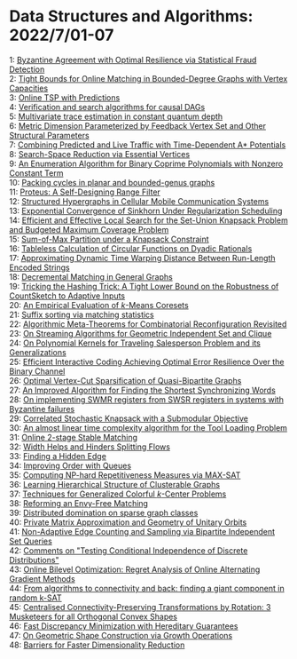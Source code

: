 # Data Structures and Algorithms: 2022/7/01-07  
1: [Byzantine Agreement with Optimal Resilience via Statistical Fraud  Detection](https://doi.org/10.48550/arXiv.2206.15335)  
2: [Tight Bounds for Online Matching in Bounded-Degree Graphs with Vertex  Capacities](https://doi.org/10.48550/arXiv.2206.15336)  
3: [Online TSP with Predictions](https://doi.org/10.48550/arXiv.2206.15364)  
4: [Verification and search algorithms for causal DAGs](https://doi.org/10.48550/arXiv.2206.15374)  
5: [Multivariate trace estimation in constant quantum depth](https://doi.org/10.48550/arXiv.2206.15405)  
6: [Metric Dimension Parameterized by Feedback Vertex Set and Other  Structural Parameters](https://doi.org/10.48550/arXiv.2206.15424)  
7: [Combining Predicted and Live Traffic with Time-Dependent A* Potentials](https://doi.org/10.48550/arXiv.2207.00381)  
8: [Search-Space Reduction via Essential Vertices](https://doi.org/10.48550/arXiv.2207.00386)  
9: [An Enumeration Algorithm for Binary Coprime Polynomials with Nonzero  Constant Term](https://doi.org/10.48550/arXiv.2207.00406)  
10: [Packing cycles in planar and bounded-genus graphs](https://doi.org/10.48550/arXiv.2207.00450)  
11: [Proteus: A Self-Designing Range Filter](https://doi.org/10.48550/arXiv.2207.01503)  
12: [Structured Hypergraphs in Cellular Mobile Communication Systems](https://doi.org/10.48550/arXiv.2207.00515)  
13: [Exponential Convergence of Sinkhorn Under Regularization Scheduling](https://doi.org/10.48550/arXiv.2207.00736)  
14: [Efficient and Effective Local Search for the Set-Union Knapsack Problem  and Budgeted Maximum Coverage Problem](https://doi.org/10.48550/arXiv.2207.00749)  
15: [Sum-of-Max Partition under a Knapsack Constraint](https://doi.org/10.48550/arXiv.2207.00768)  
16: [Tableless Calculation of Circular Functions on Dyadic Rationals](https://doi.org/10.48550/arXiv.2207.00849)  
17: [Approximating Dynamic Time Warping Distance Between Run-Length Encoded  Strings](https://doi.org/10.48550/arXiv.2207.00915)  
18: [Decremental Matching in General Graphs](https://doi.org/10.48550/arXiv.2207.00927)  
19: [Tricking the Hashing Trick: A Tight Lower Bound on the Robustness of  CountSketch to Adaptive Inputs](https://doi.org/10.48550/arXiv.2207.00956)  
20: [An Empirical Evaluation of $k$-Means Coresets](https://doi.org/10.48550/arXiv.2207.00966)  
21: [Suffix sorting via matching statistics](https://doi.org/10.48550/arXiv.2207.00972)  
22: [Algorithmic Meta-Theorems for Combinatorial Reconfiguration Revisited](https://doi.org/10.48550/arXiv.2207.01024)  
23: [On Streaming Algorithms for Geometric Independent Set and Clique](https://doi.org/10.48550/arXiv.2207.01108)  
24: [On Polynomial Kernels for Traveling Salesperson Problem and its  Generalizations](https://doi.org/10.48550/arXiv.2207.01109)  
25: [Efficient Interactive Coding Achieving Optimal Error Resilience Over the  Binary Channel](https://doi.org/10.48550/arXiv.2207.01144)  
26: [Optimal Vertex-Cut Sparsification of Quasi-Bipartite Graphs](https://doi.org/10.48550/arXiv.2207.01459)  
27: [An Improved Algorithm for Finding the Shortest Synchronizing Words](https://doi.org/10.48550/arXiv.2207.05495)  
28: [On implementing SWMR registers from SWSR registers in systems with  Byzantine failures](https://doi.org/10.48550/arXiv.2207.01470)  
29: [Correlated Stochastic Knapsack with a Submodular Objective](https://doi.org/10.48550/arXiv.2207.01551)  
30: [An almost linear time complexity algorithm for the Tool Loading Problem](https://doi.org/10.48550/arXiv.2207.02004)  
31: [Online 2-stage Stable Matching](https://doi.org/10.48550/arXiv.2207.02057)  
32: [Width Helps and Hinders Splitting Flows](https://doi.org/10.48550/arXiv.2207.02136)  
33: [Finding a Hidden Edge](https://doi.org/10.48550/arXiv.2207.02344)  
34: [Improving Order with Queues](https://doi.org/10.48550/arXiv.2207.02476)  
35: [Computing NP-hard Repetitiveness Measures via MAX-SAT](https://doi.org/10.48550/arXiv.2207.02571)  
36: [Learning Hierarchical Structure of Clusterable Graphs](https://doi.org/10.48550/arXiv.2207.02581)  
37: [Techniques for Generalized Colorful $k$-Center Problems](https://doi.org/10.48550/arXiv.2207.02609)  
38: [Reforming an Envy-Free Matching](https://doi.org/10.48550/arXiv.2207.02641)  
39: [Distributed domination on sparse graph classes](https://doi.org/10.48550/arXiv.2207.02669)  
40: [Private Matrix Approximation and Geometry of Unitary Orbits](https://doi.org/10.48550/arXiv.2207.02794)  
41: [Non-Adaptive Edge Counting and Sampling via Bipartite Independent Set  Queries](https://doi.org/10.48550/arXiv.2207.02817)  
42: [Comments on "Testing Conditional Independence of Discrete Distributions"](https://doi.org/10.48550/arXiv.2207.02819)  
43: [Online Bilevel Optimization: Regret Analysis of Online Alternating  Gradient Methods](https://doi.org/10.48550/arXiv.2207.02829)  
44: [From algorithms to connectivity and back: finding a giant component in  random k-SAT](https://doi.org/10.48550/arXiv.2207.02841)  
45: [Centralised Connectivity-Preserving Transformations by Rotation: 3  Musketeers for all Orthogonal Convex Shapes](https://doi.org/10.48550/arXiv.2207.03062)  
46: [Fast Discrepancy Minimization with Hereditary Guarantees](https://doi.org/10.48550/arXiv.2207.03268)  
47: [On Geometric Shape Construction via Growth Operations](https://doi.org/10.48550/arXiv.2207.03275)  
48: [Barriers for Faster Dimensionality Reduction](https://doi.org/10.48550/arXiv.2207.03304)  